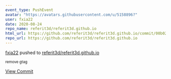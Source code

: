 ```yaml
---
event_type: PushEvent
avatar: "https://avatars.githubusercontent.com/u/5158896?"
user: fxia22
date: 2020-08-24
repo_name: referit3d/referit3d.github.io
html_url: https://github.com/referit3d/referit3d.github.io/commit/00b02e637b53fb19c8284c38080eee46ffcf7e41
repo_url: https://github.com/referit3d/referit3d.github.io
---
```


<a href='https://github.com/fxia22' target='_blank'>fxia22</a> pushed to <a href='https://github.com/referit3d/referit3d.github.io' target='_blank'>referit3d/referit3d.github.io</a>

<small>remove gtag</small>

<a href='https://github.com/referit3d/referit3d.github.io/commit/00b02e637b53fb19c8284c38080eee46ffcf7e41' target='_blank'>View Commit</a>